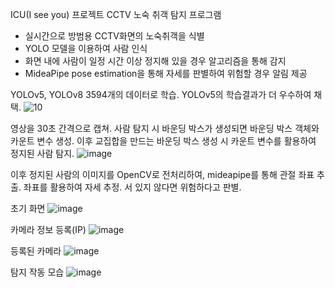 ICU(I see you) 프로젝트
CCTV 노숙 취객 탐지 프로그램
- 실시간으로 방범용 CCTV화면의 노숙취객을 식별
- YOLO 모델을 이용하여 사람 인식
- 화면 내에 사람이 일정 시간 이상 정지해 있을 경우 알고리즘을 통해 감지
- MideaPipe pose estimation을 통해 자세를 판별하여 위험할 경우 알림 제공
  
  
YOLOv5, YOLOv8 3594개의 데이터로 학습. YOLOv5의 학습결과가 더 우수하여 채택.
![10](https://github.com/user-attachments/assets/10588466-966c-499f-89b2-0d203a3f1eff)

영상을 30초 간격으로 캡쳐.
사람 탐지 시 바운딩 박스가 생성되면 바운딩 박스 객체와 카운트 변수 생성.
이후 교집합을 만드는 바운딩 박스 생성 시 카운트 변수를 활용하여 정지된 사람 탐지. 
![image](https://github.com/user-attachments/assets/1fb7746e-7f42-4c38-a576-663cffb82925)

이후 정지된 사람의 이미지를 OpenCV로 전처리하여, mideapipe를 통해 관절 좌표 추출.
좌표를 활용하여 자세 추정. 서 있지 않다면 위험하다고 판별.


초기 화면
![image](https://github.com/user-attachments/assets/c6f9961e-a126-4ecd-9085-121715b25473)

카메라 정보 등록(IP)
![image](https://github.com/user-attachments/assets/8eb5db39-e229-48e6-a115-548de70e2ea8)

등록된 카메라
![image](https://github.com/user-attachments/assets/87f59e66-b757-4f66-9a95-3a45f58362bf)

탐지 작동 모습
![image](https://github.com/user-attachments/assets/7c65e108-905f-4160-871a-f393a329c25e)


